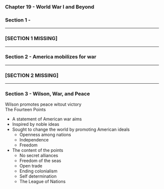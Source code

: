 ### Chapter 19 - World War I and Beyond
### Section 1 - 
***
### [SECTION 1 MISSING] 
***
### Section 2 - America mobilizes for war
***
### [SECTION 2 MISSING]
***
### Section 3 - Wilson, War, and Peace
Wilson promotes peace witout victory  
The Fourteen Points  
* A statement of American war aims  
* Inspired by noble ideas  
* Sought to change the world by promoting American ideals  
    * Openness among nations  
    * Independence  
    * Freedom  
* The content of the points  
    *  No secret alliances  
    *  Freedom of the seas  
    *  Open trade  
    *  Ending colonialism  
    *  Self determination  
    *  The League of Nations  